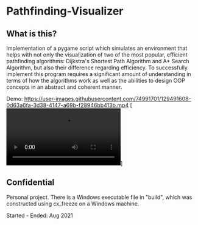 # Pathfinding-Visualizer
## What is this?
Implementation of a pygame script which simulates an environment that helps with not only the visualization of two of the most popular, efficient pathfinding algorithms: Dijkstra's Shortest Path Algorithm and A* Search Algorithm, but also their difference regarding efficiency. To successfully implement this program requires a significant amount of understanding in terms of how the algorithms work as well as the abilities to design OOP concepts in an abstract and coherent manner.

Demo: https://user-images.githubusercontent.com/74991701/129491608-0d63a6fa-3d38-4147-a69b-f28946bb413b.mp4
[![Demo](https://user-images.githubusercontent.com/74991701/129491608-0d63a6fa-3d38-4147-a69b-f28946bb413b.mp4)]

## Confidential
Personal project. There is a Windows executable file in "build", which was constructed using cx_freeze on a Windows machine.

Started - Ended: Aug 2021
